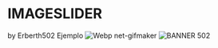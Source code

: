 # IMAGESLIDER
by Erberth502
Ejemplo
![Webp net-gifmaker](https://user-images.githubusercontent.com/68787134/158001358-a488b75d-1781-4598-b33b-89103747334e.gif)
![BANNER 502](https://user-images.githubusercontent.com/68787134/158000958-302229e5-5792-4007-9364-e67e6613643f.png)
